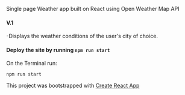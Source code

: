 Single page Weather app built on React using Open Weather Map API

#### V.1

-Displays the weather conditions of the user's city of choice.


#### Deploy the site by running `npm run start`

On the Terminal run:

```
npm run start
```

This project was bootstrapped with [Create React App](https://github.com/facebookincubator/create-react-app)